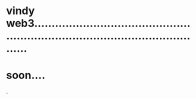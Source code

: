 # vindy web3........................................................................................................
# soon....
.
